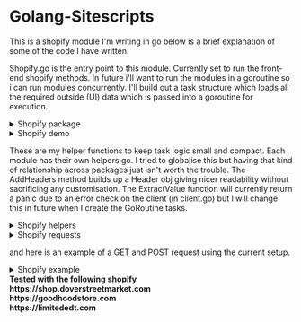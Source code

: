 # Golang-Sitescripts
This is a shopify module I'm writing in go below is a brief explanation of some of the code I have written.

Shopify.go is the entry point to this module. Currently set to run the front-end shopify methods.
In future i'll want to run the modules in a goroutine so i can run modules concurrently. I'll build out a task structure which loads all the required outside (UI) data which is passed into a goroutine for execution.

<details>
  <summary>Shopify package</summary>
  
 ![Alt text](images/ShopifyPackage.png?raw=true "ShopifyPackage")
  
</details>
<details>
  <summary>Shopify demo</summary>
  
 ![Alt text](images/ShopifyDemo.png?raw=true "ShopifyDemo")
  
</details>


These are my helper functions to keep task logic small and compact. Each module has their own helpers.go. I tried to globalise this but having that kind of relationship across packages just isn't worth the trouble. The AddHeaders method builds up a Header obj giving nicer readability without sacrificing any customisation.
The ExtractValue function will currently return a panic due to an error check on the client (in client.go) but I will change this in future when I create the GoRoutine tasks.
<details>
  <summary>Shopify helpers</summary>
  
 ![Alt text](images/ShopifyHelpers.png?raw=true "ShopifyHelpers")
  
</details>
<details>
  <summary>Shopify requests</summary>
  
 ![Alt text](images/requests.png?raw=true "requests")
  
</details>

and here is an example of a GET and POST request using the current setup.
<details>
  <summary>Shopify example</summary>
  
 ![Alt text](images/example.png?raw=true "example")
  
</details>

<b>
Tested with the following shopify<br>
https://shop.doverstreetmarket.com<br>
https://goodhoodstore.com<br>
https://limitededt.com<br>
